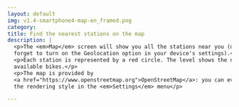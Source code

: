```yaml
---
layout: default
img: v1.4-smartphone4-map-en_framed.png
category: 
title: Find the nearest stations on the map
description: |
  <p>The <em>Map</em> screen will show you all the stations near you (do not
  forget to turn on the Geolocation option in your device's settings).</p>
  <p>Each station is represented by a red circle. The level shows the number of
  available bikes.</p>
  <p>The map is provided by
  <a href="https://www.openstreetmap.org">OpenStreetMap</a>: you can even change
  the rendering style in the <em>Settings</em> menu</p>

---
```

